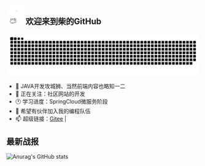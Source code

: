 <h2><img src="images/hellokittydance.gif" style="display:inline !important;width:50px;height:50px"/><span>欢迎来到柴的GitHub</span></h2>

![github-contribution-grid-snake.svg](images/github-contribution-grid-snake.svg)

- 🔭 JAVA开发攻城狮、当然前端内容也略知一二
- 👀 正在关注：社区网站的开发
- 🕐 学习进度：SpringCloud微服务阶段
- 🤔 希望有伙伴加入我的编程队伍
- 📫 超级链接：[Gitee](https://gitee.com/chai-hecheng) | 
  
## 最新战报
![Anurag's GitHub stats](https://github-readme-stats.vercel.app/api?username=GH-ID-CHC&count_private=true&show_icons=true&locale=cn&bg_color=DEG,73FA7A,73FDFE,D683FF)
<!--
[![Top Langs](https://github-readme-stats.vercel.app/api/top-langs/?username=GH-ID-CHC)](https://github.com/anuraghazra/github-readme-stats)
-->

<!--
<a href="https://github.com/GH-ID-CHC/github-readme-stats">
  <img align="center" src="https://github-readme-stats.vercel.app/api/pin/?username=GH-ID-CHC&repo=yygh" />
</a>
<a href="https://github.com/anuraghazra/convoychat">
  <img align="center" src="https://github-readme-stats.vercel.app/api/pin/?username=anuraghazra&repo=convoychat" />
</a>
自定义：https://zhuanlan.zhihu.com/p/426231957
样式地址：https://github.com/anuraghazra/github-readme-stats/blob/master/docs/readme_cn.md
主题地址：https://github.com/anuraghazra/github-readme-stats/blob/master/themes/README.md
-->
